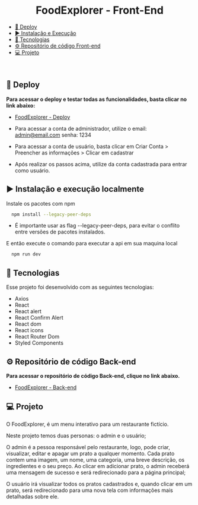 <h1 align="center"> FoodExplorer - Front-End  </h1>

- [🔧 Deploy](#-deploy)
- [▶️ Instalação e Execução](#-instalação-e-execução)
- [🚀 Tecnologias](#-tecnologias)
- [⚙️ Repositório de código Front-end](#-repositório-de-código-back-end)
- [💻 Projeto](#-projeto)

<br>

## 🔧 Deploy

**Para acessar o deploy e testar todas as funcionalidades, basta clicar no link abaixo:**

- [FoodExplorer - Deploy ](https://foodexplorer-rafaelmarques.netlify.app/)

- Para acessar a conta de administrador, utilize o email: admin@email.com senha: 1234
- Para acessar a conta de usuário, basta clicar em Criar Conta > Preencher as informações > Clicar em cadastrar
- Após realizar os passos acima, utilize da conta cadastrada para entrar como usuário.

## ▶️ Instalação e execução localmente

Instale os pacotes com npm

```bash
  npm install --legacy-peer-deps
```

- É importante usar as flag --legacy-peer-deps, para evitar o conflito entre versões de pacotes instalados.

E então execute o comando para executar a api em sua maquina local

```bash
  npm run dev
```

## 🚀 Tecnologias

Esse projeto foi desenvolvido com as seguintes tecnologias:

- Axios
- React
- React alert
- React Confirm Alert
- React dom
- React icons
- React Router Dom
- Styled Components

## ⚙️ Repositório de código Back-end

**Para acessar o repositório de código Back-end, clique no link abaixo.**

- [FoodExplorer - Back-end](https://github.com/rafaelcmarques/foodexplorer-api)

## 💻 Projeto

O FoodExplorer, é um menu interativo para um restaurante fictício.

Neste projeto temos duas personas: o admin e o usuário;

O admin é a pessoa responsável pelo restaurante, logo, pode criar, visualizar, editar e apagar um prato a qualquer momento. Cada prato contem uma imagem, um nome, uma categoria, uma breve descrição, os ingredientes e o seu preço. Ao clicar em adicionar prato, o admin receberá uma mensagem de sucesso e será redirecionado para a página principal;

O usuário irá visualizar todos os pratos cadastrados e, quando clicar em um prato, será redirecionado para uma nova tela com informações mais detalhadas sobre ele.
